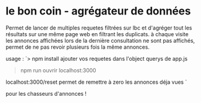 ﻿# le bon coin - agrégateur de données
 
 Permet de lancer de multiples requetes filtrées sur lbc et d'agréger tout les résultats sur une même page web en filtrant les duplicats.
à chaque visite les annonces affichées lors de la dernière consultation ne sont pas affichés, permet de ne pas revoir plusieurs fois la même annonces. 
 
usage : 
`> npm install
ajouter vos requetes dans l'object querys de app.js
> npm run 
ouvrir localhost:3000 

localhost:3000/reset  permet de remettre à zero les annonces déja vues
`

pour les chasseurs d'annonces !
 
 
 
